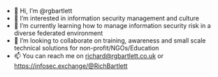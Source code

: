 - 👋 Hi, I’m @rgbartlett
- 👀 I’m interested in information security management and culture
- 🌱 I’m currently learning how to manage information security risk in a diverse federated environment
- 💞️ I’m looking to collaborate on training, awareness and small scale technical solutions for non-profit/NGOs/Education
- 📫 You can reach me on richard@rgbartlett.co.uk or https://infosec.exchange/@RichBartlett

<!---
rgbartlett/rgbartlett is a ✨ special ✨ repository because its `README.md` (this file) appears on your GitHub profile.
You can click the Preview link to take a look at your changes.
--->
